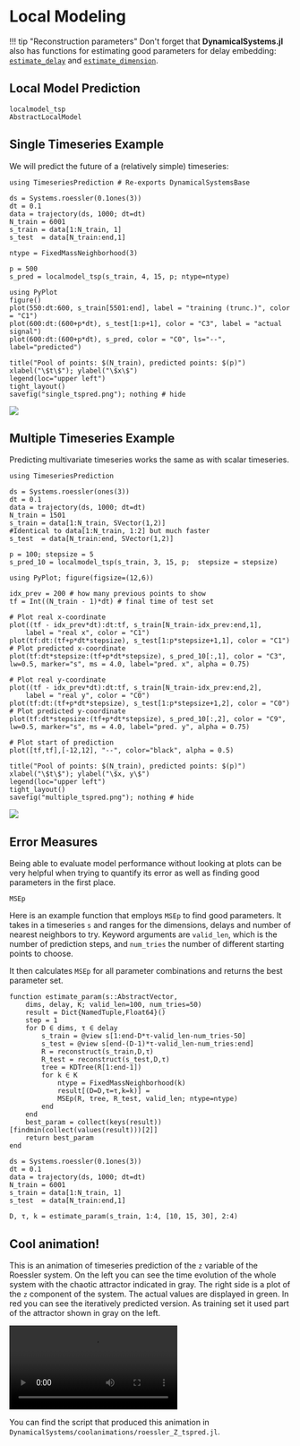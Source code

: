# Local Modeling

!!! tip "Reconstruction parameters"
    Don't forget that **DynamicalSystems.jl** also has functions for estimating good parameters for delay embedding: [`estimate_delay`](@ref) and [`estimate_dimension`](@ref).

## Local Model Prediction
```@docs
localmodel_tsp
AbstractLocalModel
```
## Single Timeseries Example
We will predict the future of a (relatively simple) timeseries:
```@example tspred
using TimeseriesPrediction # Re-exports DynamicalSystemsBase

ds = Systems.roessler(0.1ones(3))
dt = 0.1
data = trajectory(ds, 1000; dt=dt)
N_train = 6001
s_train = data[1:N_train, 1]
s_test  = data[N_train:end,1]

ntype = FixedMassNeighborhood(3)

p = 500
s_pred = localmodel_tsp(s_train, 4, 15, p; ntype=ntype)

using PyPlot
figure()
plot(550:dt:600, s_train[5501:end], label = "training (trunc.)", color = "C1")
plot(600:dt:(600+p*dt), s_test[1:p+1], color = "C3", label = "actual signal")
plot(600:dt:(600+p*dt), s_pred, color = "C0", ls="--", label="predicted")

title("Pool of points: $(N_train), predicted points: $(p)")
xlabel("\$t\$"); ylabel("\$x\$")
legend(loc="upper left")
tight_layout()
savefig("single_tspred.png"); nothing # hide
```
![](single_tspred.png)


## Multiple Timeseries Example
Predicting multivariate timeseries works the same as with scalar timeseries.
```@example tspred
using TimeseriesPrediction

ds = Systems.roessler(ones(3))
dt = 0.1
data = trajectory(ds, 1000; dt=dt)
N_train = 1501
s_train = data[1:N_train, SVector(1,2)]
#Identical to data[1:N_train, 1:2] but much faster
s_test  = data[N_train:end, SVector(1,2)]

p = 100; stepsize = 5
s_pred_10 = localmodel_tsp(s_train, 3, 15, p;  stepsize = stepsize)

using PyPlot; figure(figsize=(12,6))

idx_prev = 200 # how many previous points to show
tf = Int((N_train - 1)*dt) # final time of test set

# Plot real x-coordinate
plot((tf - idx_prev*dt):dt:tf, s_train[N_train-idx_prev:end,1],
    label = "real x", color = "C1")
plot(tf:dt:(tf+p*dt*stepsize), s_test[1:p*stepsize+1,1], color = "C1")
# Plot predicted x-coordinate
plot(tf:dt*stepsize:(tf+p*dt*stepsize), s_pred_10[:,1], color = "C3",
lw=0.5, marker="s", ms = 4.0, label="pred. x", alpha = 0.75)

# Plot real y-coordinate
plot((tf - idx_prev*dt):dt:tf, s_train[N_train-idx_prev:end,2],
    label = "real y", color = "C0")
plot(tf:dt:(tf+p*dt*stepsize), s_test[1:p*stepsize+1,2], color = "C0")
# Plot predicted y-coordinate
plot(tf:dt*stepsize:(tf+p*dt*stepsize), s_pred_10[:,2], color = "C9",
lw=0.5, marker="s", ms = 4.0, label="pred. y", alpha = 0.75)

# Plot start of prediction
plot([tf,tf],[-12,12], "--", color="black", alpha = 0.5)

title("Pool of points: $(N_train), predicted points: $(p)")
xlabel("\$t\$"); ylabel("\$x, y\$")
legend(loc="upper left")
tight_layout()
savefig("multiple_tspred.png"); nothing # hide
```
![](multiple_tspred.png)

## Error Measures
Being able to evaluate model performance without looking at plots can be very helpful when trying to quantify its error as well as finding good parameters in the first place.

```@docs
MSEp
```

Here is an example function that employs `MSEp` to find good parameters. It takes in
a timeseries `s` and ranges for the dimensions, delays and number of nearest neighbors to
 try. Keyword arguments are `valid_len`, which is the number of
prediction steps, and `num_tries` the number of different starting points to choose.

It then calculates `MSEp` for all parameter combinations and returns the best parameter
set.
```@example tspred
function estimate_param(s::AbstractVector,
    dims, delay, K; valid_len=100, num_tries=50)
    result = Dict{NamedTuple,Float64}()
    step = 1
    for D ∈ dims, τ ∈ delay
        s_train = @view s[1:end-D*τ-valid_len-num_tries-50]
        s_test = @view s[end-(D-1)*τ-valid_len-num_tries:end]
        R = reconstruct(s_train,D,τ)
        R_test = reconstruct(s_test,D,τ)
        tree = KDTree(R[1:end-1])
        for k ∈ K
            ntype = FixedMassNeighborhood(k)
            result[(D=D,τ=τ,k=k)] =
            MSEp(R, tree, R_test, valid_len; ntype=ntype)
        end
    end
    best_param = collect(keys(result))[findmin(collect(values(result)))[2]]
    return best_param
end

ds = Systems.roessler(0.1ones(3))
dt = 0.1
data = trajectory(ds, 1000; dt=dt)
N_train = 6001
s_train = data[1:N_train, 1]
s_test  = data[N_train:end,1]

D, τ, k = estimate_param(s_train, 1:4, [10, 15, 30], 2:4)
```

## Cool animation!
This is an animation of timeseries prediction of the `z` variable of the Roessler system.
On the left you can see the time evolution of the whole system with the
chaotic attractor indicated in gray. The right side is a plot of the `z` component of the
system. The actual values are displayed in green. In red you can see the iteratively
predicted version. As training set it used part of the attractor shown in gray on the left.

<video controls="controls">
<source src="https://github.com/JuliaDynamics/JuliaDynamicsDocumentation.jl/blob/master/animations/tspred/tspred_animation_zRossler.mp4?raw=true" type="video/mp4">
</video>

You can find the script that produced this animation in
`DynamicalSystems/coolanimations/roessler_Z_tspred.jl`.
